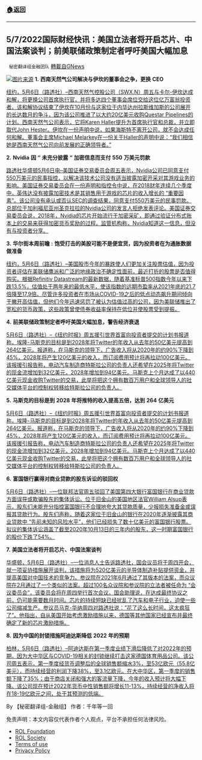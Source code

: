 ###  [:house:返回](README.md)
---


## 5/7/2022国际财经快讯：美国立法者将开启芯片、中国法案谈判；前美联储政策制定者呼吁美国大幅加息
` 秘密翻译组金融团队` [轉載自GNews](https://gnews.org/zh-hans/2485442/)

![](https://assets.gnews.org/wp-content/uploads/2022/05/图片1-64.png)[图片来源](https://www.reuters.com) 
**1.** **西南天然气公司解决与伊坎的董事会之争，更换** **CEO**
 
[纽约，5月6日（路透社）–西南天然气控股公司（SWX.N）周五与卡尔-伊坎达成和解，将更换公司首席执行官，并将多达四个董事会席位交给这位亿万富翁投资者。该和解协议结束了伊坎在10月份与这家位于内华达州拉斯维加斯的公司展开的长达数月的争斗，因为该公司推进了以大约20亿美元收购Questar Pipelines的计划。西南天然气公司表示，它将Karen Haller提升为首席执行官和总裁，并立即取代John Hester。伊坎在一份声明中说，如果海斯特不离开公司，就不会达成任何和解。董事会主席Michael Melarkey在一份关于Haller的声明中说：“我们相信她是西南天然气公司向前发展的正确领导者。”](https://www.reuters.com/business/southwest-gas-settles-boardroom-battle-with-icahn-replaces-ceo-2022-05-07/)
 
**2.** **Nvidia** **因** **“** **未充分披露** **“** **加密信息而支付** **550** **万美元罚款**
 
[路透社华盛顿5月6日电–美国证券交易委员会周五表示，Nvidia公司已同意支付550万美元的民事指控，以解决该技术公司没有适当披露加密开采对其游戏业务的影响。美国证券交易委员会在一份声明和指控令中说，在2018财年连续几个季度中，英伟达没有披露加密技术是其销售用于游戏的芯片的收入增长的 “重要因素”。该公司没有承认或否认SEC的调查结果，同意支付550万美元的民事罚款。总部位于加利福尼亚州圣克拉拉的Nvidia公司的发言人拒绝发表评论。美国证券交易委员会说，2018年，Nvidia的芯片开始流行于加密采矿，即通过验证分布式账本上的交易来获得加密货币奖励的过程。监管机构称，Nvidia知道这一信息，但没有与投资者分享。](https://www.reuters.com/technology/us-sec-charges-nvidia-with-inadequate-disclosures-about-impact-cryptomining-2022-05-06/)
 
**3.** **华尔街本周前瞻** **:** **饱受打击的美股可能不是便宜货，因为投资者在为通胀数据做准备**
 
[纽约，5月6日（路透社）–美国股市今年的暴跌使人们更加关注股票估值，因为投资者评估在美联储鹰派和广泛的地缘政治不确定性面前，最近打折的股票是否值得购买。根据Refinitiv Datastream的最新数据，随着基准标普500指数今年以来下跌13.5%，估值处于两年来的最低水平，使该指数的远期市盈率从2021年底的21.7倍降至17.9倍。尽管许多投资者在市场从COVID-19之后的低点动态飙升期间倾向于撇开高估值，但他们今年迅速惩罚了被认为估值过高的公司，因为美联储推出了宽松的货币政策，这些政策曾使债券收益率保持在低位并使股票受到提振。](https://www.reuters.com/business/wall-st-week-ahead-battered-us-stocks-may-not-be-bargains-investors-brace-2022-05-06/)
 
**4.** **前美联储政策制定者呼吁美国大幅加息，警告经济衰退**
 
[5月6日（路透社）–《纽约时报》周五援引世界首富向投资者提交的计划书报道称，埃隆-马斯克的目标是到2028年将Twitter的年收入从去年的50亿美元提高到264亿美元。报道称，在马斯克的领导下，广告收入将从2020年的约90%下降到45%，2028年将产生120亿美元的收入，而订阅费用预计将再拉动100亿美元。该报援引报告称，电动汽车制造商特斯拉公司的负责人还希望在2025年将Twitter的现金流增加到32亿美元，2028年增加到94亿美元。马斯克上个月达成了以440亿美元现金收购Twitter的交易，此举将把这个拥有数百万用户和全球领导人的社交媒体平台的控制权转移给特斯拉公司的负责人。](https://www.reuters.com/world/us/former-fed-policymakers-call-sharp-us-rate-hikes-warn-recession-2022-05-06/)
 
**5.** **马斯克的目标是到** **2028** **年将推特的收入提高五倍，达到** **264** **亿美元**
 
[5月6日（路透社）–《纽约时报》周五援引世界首富向投资者提交的计划书报道称，埃隆-马斯克的目标是到2028年将Twitter的年收入从去年的50亿美元提高到264亿美元。报道称，在马斯克的领导下，广告收入将从2020年的约90%下降到45%，2028年将产生120亿美元的收入，而订阅费用预计将再拉动100亿美元。该报援引报告称，电动汽车制造商特斯拉公司的负责人还希望在2025年将Twitter的现金流增加到32亿美元，2028年增加到94亿美元。马斯克上个月达成了以440亿美元现金收购Twitter的交易，此举将把这个拥有数百万用户和全球领导人的社交媒体平台的控制权转移给特斯拉公司的负责人。](https://www.reuters.com/technology/musk-plans-increase-twitters-revenue-264-billion-by-2028-nyt-2022-05-06/)
 
**6.** **富国银行赢得对商业贷款的股东诉讼的驳回权**
 
[5月6日（路透社）–一位联邦法官周五驳回了美国第四大银行富国银行在商业贷款方面误导或欺骗股东的集体诉讼。位于旧金山的美国地区法官William Alsup表示，股东们未能充分指控富国银行不合理地夸大其贷款质量，少报损失准备金或误报其贷款行为。股东们声称，随着这家位于旧金山的银行在2020年逐渐披露其商业贷款中 “先前未知的风险水平”，他们已经损失了数十亿美元的富国银行股票。拟议的集体诉讼涵盖了截至2020年10月13日的三年内的股东，这一时期富国银行的股价下跌了54%。](https://www.reuters.com/business/finance/wells-fargo-wins-dismissal-shareholder-lawsuit-over-commercial-lending-2022-05-06/)
 
**7.** **美国立法者将开启芯片、中国法案谈判**
 
[华盛顿，5月6日（路透社）–一位消息人士告诉路透社，国会议员将于周四开会，就一项妥协措施展开谈判，该措施将为520亿美元的半导体制造补贴提供资金，并提高美国对中国技术的竞争力。参议院在2021年6月通过了其版本的法案，而众议院在2月通过了一个类似的法案。超过100名众议院和参议院的立法者被任命为 “会议委员会”，该委员会将在周四举行首次会议。国会助理说，在达成最终协议之前，仍可能需要数月时间。芯片的持续短缺已经扰乱了汽车和电子行业，迫使一些公司缩减生产。参议员马克-华纳周四对路透社说：”花了这么长时间，这太疯狂了”。他指出，自从美国开始考虑激励措施以来，德国等其他国家已经宣布并最终确定了新的芯片激励措施。](https://www.reuters.com/world/us/us-lawmakers-open-formal-chips-china-bill-negotiations-2022-05-06/)
 
**8.** **因为中国的封锁措施阿迪达斯降低** **2022** **年的预期**
 
[柏林，5月6日（路透社）–阿迪达斯在第一季度业绩下滑后降低了对2022年的预期，因为大中华区与COVID-19相关的封锁继续打击这家德国体育用品公司。该公司周五表示，第一季度经货币调整后的全球销售额缩水3%，至53亿欧元（55.8亿美元），而持续经营的利润下降38%，至3.1亿欧元。在大中华区，第一季度的销售额下降了35%；由于商店关闭和强大的客流量下降，今年的收入预计将大幅下降。该公司现在预计2022年货币中性销售额将增长11-13%，持续经营的净收入将在18-19亿欧元之间，处于其预测的低端。](https://www.reuters.com/business/retail-consumer/adidas-lowers-2022-expectations-amid-china-lockdowns-2022-05-06/)
 
By 【秘密翻译组-金融组】
作者：千年等一回

免责声明：本文内容仅代表作者个人观点，平台不承担任何法律风险。
  
- [ROL Foundation](https://rolfoundation.org/)
- [ROL Society](https://rolsociety.org/)
- [Terms of use](https://gnews.org/terms-of-use-3/)
- [Privacy Policy](https://gnews.org/privacy-policy/)
